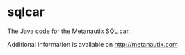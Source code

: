 sqlcar
======

The Java code for the Metanautix SQL car.

Additional information is available on http://metanautix.com
